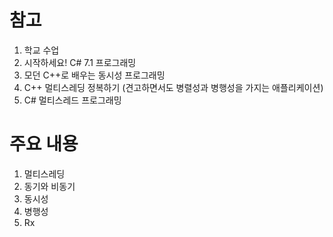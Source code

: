 # 참고
1. 학교 수업
2. 시작하세요! C# 7.1 프로그래밍
3. 모던 C++로 배우는 동시성 프로그래밍
4. C++ 멀티스레딩 정복하기 (견고하면서도 병렬성과 병행성을 가지는 애플리케이션)
5. C# 멀티스레드 프로그래밍

# 주요 내용
1. 멀티스레딩
2. 동기와 비동기
3. 동시성
4. 병행성
5. Rx

